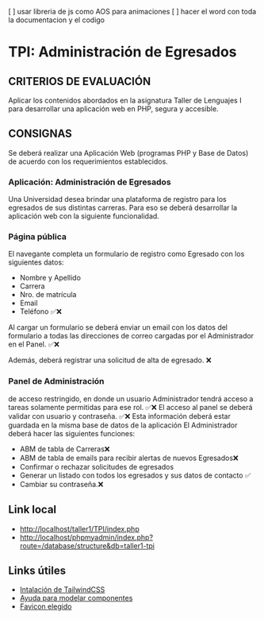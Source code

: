 [ ] usar libreria de js como AOS para animaciones
[ ] hacer el word con toda la documentacion y el codigo
# TPI: Administración de Egresados
## CRITERIOS DE EVALUACIÓN
Aplicar los contenidos abordados en la asignatura Taller de Lenguajes I para desarrollar una aplicación web en PHP, segura y accesible.
## CONSIGNAS
Se deberá realizar una Aplicación Web (programas PHP y Base de Datos) de acuerdo con los requerimientos establecidos.
### Aplicación: Administración de Egresados
Una Universidad desea brindar una plataforma de registro para los egresados de sus distintas carreras. Para eso se deberá desarrollar la aplicación web con la siguiente funcionalidad.
### Página pública
El navegante completa un formulario de registro como Egresado con los siguientes datos:
- Nombre y Apellido
- Carrera
- Nro. de matrícula
- Email
- Teléfono
✅❌

Al cargar un formulario se deberá enviar un email con los datos del formulario a todas las direcciones de correo cargadas por el Administrador en el Panel. ✅❌

Además, deberá registrar una solicitud de alta de egresado. ❌
### Panel de Administración
de acceso restringido, en donde un usuario Administrador tendrá acceso a tareas solamente permitidas para ese rol. ✅❌
El acceso al panel se deberá validar con usuario y contraseña. ✅❌
Esta información deberá estar guardada en la misma base de datos de la aplicación El Administrador deberá hacer las siguientes funciones:
- ABM de tabla de Carreras❌
- ABM de tabla de emails para recibir alertas de nuevos Egresados❌
- Confirmar o rechazar solicitudes de egresados
- Generar un listado con todos los egresados y sus datos de contacto ✅
- Cambiar su contraseña.❌
## Link local
- [http://localhost/taller1/TPI/index.php](http://localhost/taller1/TPI/index.php)
- [http://localhost/phpmyadmin/index.php?route=/database/structure&db=taller1-tpi](http://localhost/phpmyadmin/index.php?route=/database/structure&db=taller1-tpi)
## Links útiles
- [Intalación de TailwindCSS](https://tailwindcss.com/docs/installation/tailwind-cli)
- [Ayuda para modelar componentes](https://preline.co/docs/alerts.html)
- [Favicon elegido](https://icon-icons.com/es/icono/universidad/180696)
